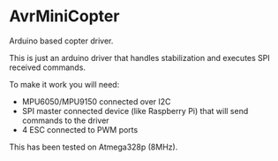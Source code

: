 AvrMiniCopter
=============

Arduino based copter driver.

This is just an arduino driver that handles stabilization and executes SPI received commands.

To make it work you will need:
- MPU6050/MPU9150 connected over I2C
- SPI master connected device (like Raspberry Pi) that will send commands to the driver
- 4 ESC connected to PWM ports



This has been tested on Atmega328p (8MHz).
